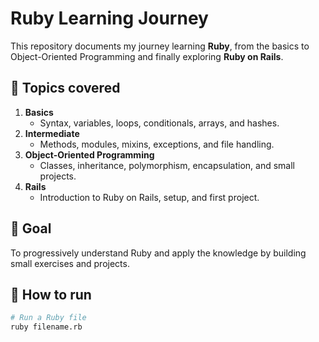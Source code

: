 # Ruby Learning Journey

This repository documents my journey learning **Ruby**, from the basics to Object-Oriented Programming and finally exploring **Ruby on Rails**.

## 📌 Topics covered
1. **Basics**
   - Syntax, variables, loops, conditionals, arrays, and hashes.
2. **Intermediate**
   - Methods, modules, mixins, exceptions, and file handling.
3. **Object-Oriented Programming**
   - Classes, inheritance, polymorphism, encapsulation, and small projects.
4. **Rails**
   - Introduction to Ruby on Rails, setup, and first project.

## 🎯 Goal
To progressively understand Ruby and apply the knowledge by building small exercises and projects.

## 🚀 How to run
```bash
# Run a Ruby file
ruby filename.rb